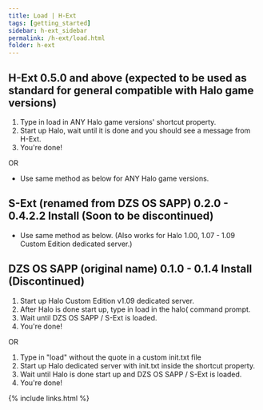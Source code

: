 ```yaml
---
title: Load | H-Ext
tags: [getting_started]
sidebar: h-ext_sidebar
permalink: /h-ext/load.html
folder: h-ext
---
```


## H-Ext 0.5.0 and above (expected to be used as standard for general compatible with Halo game versions)
 1. Type in load in ANY Halo game versions' shortcut property.
 2. Start up Halo, wait until it is done and you should see a message from H-Ext.
 3. You're done!

OR

 * Use same method as below for ANY Halo game versions.


## S-Ext (renamed from DZS OS SAPP) 0.2.0 - 0.4.2.2 Install (Soon to be discontinued)
 * Use same method as below. (Also works for Halo 1.00, 1.07 - 1.09 Custom Edition dedicated server.)


## DZS OS SAPP (original name) 0.1.0 - 0.1.4 Install (Discontinued)
 1. Start up Halo Custom Edition v1.09 dedicated server.
 2. After Halo is done start up, type in load in the halo( command prompt.
 3. Wait until DZS OS SAPP / S-Ext is loaded.
 4. You're done!

OR

 1. Type in "load" without the quote in a custom init.txt file
 2. Start up Halo dedicated server with init.txt inside the shortcut property.
 3. Wait until Halo is done start up and DZS OS SAPP / S-Ext is loaded.
 4. You're done!

{% include links.html %}
